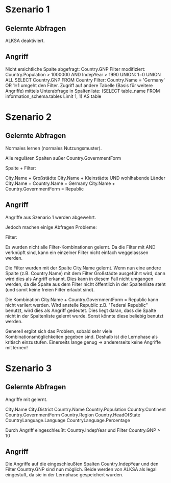 # Szenario 1

## Gelernte Abfragen

ALKSA deaktiviert.

## Angriff

Nicht ersichtliche Spalte abgefragt: Country.GNP
Filter modifiziert: Country.Population > 1000000 AND IndepYear > 1990
UNION: 	1=0 UNION ALL SELECT Country.GNP FROM Country
Filter: Country.Name = 'Germany' OR 1=1  umgeht den Filter.
Zugriff auf andere Tabelle (Basis für weitere Angriffe) mittels Unterabfrage in Spaltenliste: (SELECT table_name FROM information_schema.tables Limit 1, 1) AS table


# Szenario 2

## Gelernte Abfragen

Normales lernen (normales Nutzungsmuster).

Alle regulären Spalten außer Country.GovernmentForm

Spalte + Filter: 

City.Name + Großstädte
City.Name + Kleinstädte UND wohlhabende Länder
City.Name + Country.Name = Germany
City.Name + Country.GovernmentForm = Republic

## Angriff

Angriffe aus Szenario 1 werden abgewehrt.

Jedoch machen einige Abfragen Probleme:

Filter: 

Es wurden nicht alle Filter-Kombinationen gelernt. Da die Filter mit AND verknüpft sind, kann ein einzelner Filter nicht einfach weggelasssen werden.

Die Filter wurden mit der Spalte City.Name gelernt. Wenn nun eine andere Spalte (z.B. Country.Name) mit dem Filter Großstädte ausgeführt wird, dann wird dies als Angriff erkannt. Dies kann in diesem Fall nicht umgangen werden, da die Spalte aus dem Filter nicht öffentlich in der Spaltenliste steht (und somit keine freien Filter erlaubt sind). 

Die Kombination City.Name + Country.GovernmentForm = Republic kann nicht variiert werden. Wird anstelle Republic z.B. "Federal Republic" benutzt, wird dies als Angriff gedeutet. Dies liegt daran, dass die Spalte nicht in der Spaltenliste gelernt wurde. Sonst könnte diese beliebig benutzt werden. 

Generell ergibt sich das Problem, sobald sehr viele Kombinationsmöglichkeiten gegeben sind. Deshalb ist die Lernphase als kritisch einzustufen. Einerseits lange genug -> andererseits keine Angriffe mit lernen!

# Szenario 3

## Gelernte Abfragen

Angriffe mit gelernt.

City.Name
City.District
Country.Name
Country.Population
Country.Continent
Country.GovernmentForm
Country.Region
Country.HeadOfState
CountryLanguage.Language
CountryLanguage.Percentage

Durch Angriff eingeschleußt: Country.IndepYear und Filter Country.GNP > 10

## Angriff

Die Angriffe auf die eingeschleußten Spalten Country.IndepYear und den Filter Country.GNP sind nun möglich.
Beide werden von ALKSA als legal eingestuft, da sie in der Lernphase gespeichert wurden.

